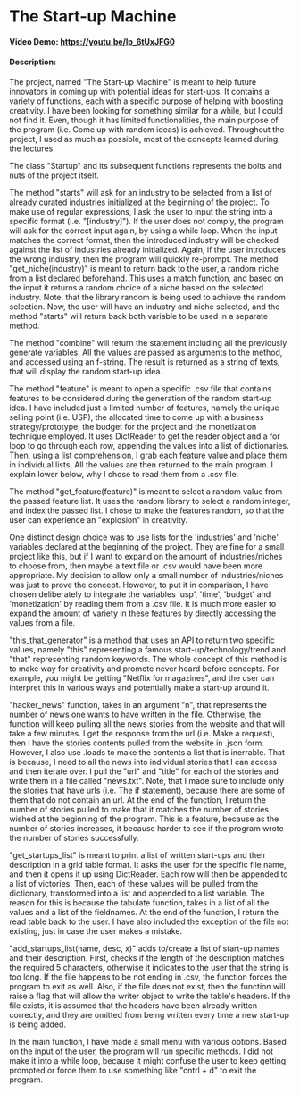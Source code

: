 # The Start-up Machine

#### Video Demo:  <https://youtu.be/lp_6tUxJFG0>

#### Description:
The project, named "The Start-up Machine" is meant to help future innovators in coming up with potential ideas for start-ups. It contains a variety of functions, each with a specific purpose of helping with boosting creativity. I have been looking for something similar for a while, but I could not find it. Even, though it has limited functionalities, the main purpose of the program (i.e. Come up with random ideas) is achieved. Throughout the project, I used as much as possible, most of the concepts learned during the lectures.

The class "Startup" and its subsequent functions represents the bolts and nuts of the project itself.

The method "starts" will ask for an industry to be selected from a list of already curated industries initialized at the beginning of the project. To make use of regular expressions, I ask the user to input the string into a specific format (i.e. "[industry]"). If the user does not comply, the program will ask for the correct input again, by using a while loop. When the input matches the correct format, then the introduced industry will be checked against the list of industries already initialized. Again, if the user introduces the wrong industry, then the program will quickly re-prompt. The method "get_niche(industry)" is meant to return back to the user, a random niche from a list declared beforehand. This uses a match function, and based on the input it returns a random choice of a niche based on the selected industry. Note, that the library random is being used to achieve the random selection. Now, the user will have an industry and niche selected, and the method "starts" will return back both variable to be used in a separate method.

The method "combine" will return the statement including all the previously generate variables. All the values are passed as arguments to the method, and accessed using an f-string. The result is returned as a string of texts, that will display the random start-up idea.

The method "feature" is meant to open a specific .csv file that contains features to be considered during the generation of the random start-up idea. I have included just a limited number of features, namely the unique selling point (i.e. USP), the allocated time to come up with a business strategy/prototype, the budget for the project and the monetization technique employed. It uses DictReader to get the reader object and a for loop to go through each row, appending the values into a list of dictionaries. Then, using a list comprehension, I grab each feature value and place them in individual lists. All the values are then returned to the main program. I explain lower below, why I chose to read them from a .csv file.

The method "get_feature(feature)" is meant to select a random value from the passed feature list. It uses the random library to select a random integer, and index the passed list. I chose to make the features random, so that the user can experience an "explosion" in creativity.

One distinct design choice was to use lists for the 'industries' and 'niche' variables declared at the beginning of the project. They are fine for a small project like this, but if I want to expand on the amount of industries/niches to choose from, then maybe a text file or .csv would have been more appropriate. My decision to allow only a small number of industries/niches was just to prove the concept. However, to put it in comparison, I have chosen deliberately to integrate the variables 'usp', 'time', 'budget' and 'monetization' by reading them from a .csv file. It is much more easier to expand the amount of variety in these features by directly accessing the values from a file.

"this_that_generator" is a method that uses an API to return two specific values, namely "this" representing a famous start-up/technology/trend and "that" representing random keywords. The whole concept of this method is to make way for creativity and promote never heard before concepts. For example, you might be getting "Netflix for magazines", and the user can interpret this in various ways and potentially make a start-up around it.

"hacker_news" function, takes in an argument "n", that represents the number of news one wants to have written in the file. Otherwise, the function will keep pulling all the news stories from the website and that will take a few minutes. I get the response from the url (i.e. Make a request), then I have the stories contents pulled from the website in .json form. However, I also use .loads to make the contents a list that is inerrable. That is because, I need to all the news into individual stories that I can access and then iterate over. I pull the "url" and "title" for each of the stories and write them in a file called "news.txt". Note, that I made sure to include only the stories that have urls (i.e. The if statement), because there are some of them that do not contain an url. At the end of the function, I return the number of stories pulled to make that it matches the number of stories wished at the beginning of the program. This is a feature, because as the number of stories increases, it because harder to see if the program wrote the number of stories successfully.

"get_startups_list" is meant to print a list of written start-ups and their description in a grid table format. It asks the user for the specific file name, and then it opens it up using DictReader. Each row will then be appended to a list of victories. Then, each of these values will be pulled from the dictionary, transformed into a list and appended to a list variable. The reason for this is because the tabulate function, takes in a list of all the values and a list of the fieldnames. At the end of the function, I return the read table back to the user. I have also included the exception of the file not existing, just in case the user makes a mistake.

"add_startups_list(name, desc, x)" adds to/create a list of start-up names and their description. First, checks if the length of the description matches the required 5 characters, otherwise it indicates to the user that the string is too long. If the file happens to be not ending in .csv, the function forces the program to exit as well. Also, if the file does not exist, then the function will raise a flag that will allow the writer object to write the table's headers. If the file exists, it is assumed that the headers have been already written correctly, and they are omitted from being written every time a new start-up is being added.

In the main function, I have made a small menu with various options. Based on the input of the user, the program will run specific methods. I did not make it into a while loop, because it might confuse the user to keep getting prompted or force them to use something like "cntrl + d" to exit the program.
